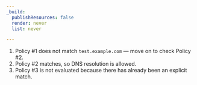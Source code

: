 ```yaml
---
_build:
  publishResources: false
  render: never
  list: never

---
```


  1. Policy #1 does not match `test.example.com` — move on to check Policy #2.
  2. Policy #2 matches, so DNS resolution is allowed.
  3. Policy #3 is not evaluated because there has already been an explicit match.
